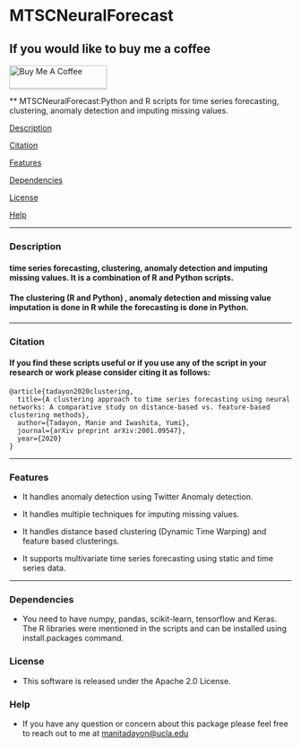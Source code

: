 # MTSCNeuralForecast
## If you would like to buy me a coffee

<a href="https://www.buymeacoffee.com/manietadayon" target="_blank"><img src="https://www.buymeacoffee.com/assets/img/custom_images/orange_img.png" alt="Buy Me A Coffee" style="height: 41px !important;width: 174px !important;box-shadow: 0px 3px 2px 0px rgba(190, 190, 190, 0.5) !important;-webkit-box-shadow: 0px 3px 2px 0px rgba(190, 190, 190, 0.5) !important;" ></a>


** MTSCNeuralForecast:Python and R scripts for time series forecasting, clustering, anomaly detection and imputing missing values.

[Description](#Description)

[Citation](#Citaton)

[Features](#Features)

[Dependencies](#Dependencies)

[License](#License)

[Help](#Help)

----

### **Description**

#### time series forecasting, clustering, anomaly detection and imputing missing values. It is a combination of R and Python scripts.
#### The clustering (R and Python) , anomaly detection and missing value imputation is done in R while the forecasting is done in Python.
---
### **Citation**

 #### If you find these scripts useful or if you use any of the script in your research or work please consider citing it as follows:
```
@article{tadayon2020clustering,
  title={A clustering approach to time series forecasting using neural networks: A comparative study on distance-based vs. feature-based clustering methods},
  author={Tadayon, Manie and Iwashita, Yumi},
  journal={arXiv preprint arXiv:2001.09547},
  year={2020}
}
```
----
### **Features**

 - It handles anomaly detection using Twitter Anomaly detection.

 - It handles multiple techniques for imputing missing values.

 - It handles distance based clustering (Dynamic Time Warping) and feature based clusterings.

 - It supports multivariate time series forecasting using static and time series data.
---

### **Dependencies**
- You need to have numpy, pandas, scikit-learn, tensorflow and Keras. The R libraries were mentioned in the scripts and can be installed using install.packages command.

### **License**

- This software is released under the Apache 2.0 License.

### **Help**
- If you have any question or concern about this package please feel free to reach out to me at manitadayon@ucla.edu
